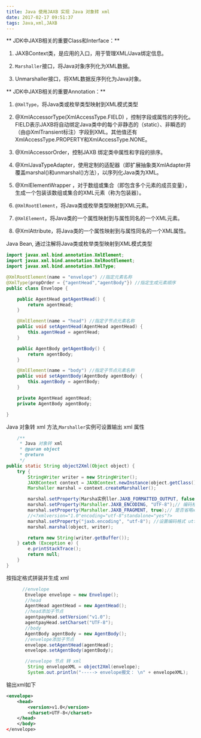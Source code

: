 ```yaml
---
title: Java 使用JAXB 实现 Java 对象转 xml
date: 2017-02-17 09:51:37
tags: Java,xml,JAXB
---
```

** JDK中JAXB相关的重要Class和Interface：**

1. JAXBContext类，是应用的入口，用于管理XML/Java绑定信息。

2. `Marshaller`接口，将Java对象序列化为XML数据。

3. Unmarshaller接口，将XML数据反序列化为Java对象。

** JDK中JAXB相关的重要Annotation：**

1. `@XmlType`，将Java类或枚举类型映射到XML模式类型

<!-- more -->
2. @XmlAccessorType(XmlAccessType.FIELD) ，控制字段或属性的序列化。FIELD表示JAXB将自动绑定Java类中的每个非静态的（static）、非瞬态的（由@XmlTransient标注）字段到XML。其他值还有XmlAccessType.PROPERTY和XmlAccessType.NONE。

3. @XmlAccessorOrder，控制JAXB 绑定类中属性和字段的排序。

4. @XmlJavaTypeAdapter，使用定制的适配器（即扩展抽象类XmlAdapter并覆盖marshal()和unmarshal()方法），以序列化Java类为XML。

5. @XmlElementWrapper ，对于数组或集合（即包含多个元素的成员变量），生成一个包装该数组或集合的XML元素（称为包装器）。

6. `@XmlRootElement`，将Java类或枚举类型映射到XML元素。

7. `@XmlElement`，将Java类的一个属性映射到与属性同名的一个XML元素。

8. @XmlAttribute，将Java类的一个属性映射到与属性同名的一个XML属性。


Java Bean, 通过注解将Java类或枚举类型映射到XML模式类型
```java
import javax.xml.bind.annotation.XmlElement;
import javax.xml.bind.annotation.XmlRootElement;
import javax.xml.bind.annotation.XmlType;

@XmlRootElement(name = "envelope") //指定元素名称
@XmlType(propOrder = {"agentHead","agentBody"}) //指定生成元素顺序
public class Envelope {

    public AgentHead getAgentHead() {
        return agentHead;
    }

    @XmlElement(name = "head") //指定子节点元素名称
    public void setAgentHead(AgentHead agentHead) {
        this.agentHead = agentHead;
    }

    public AgentBody getAgentBody() {
        return agentBody;
    }

    @XmlElement(name = "body") //指定子节点元素名称
    public void setAgentBody(AgentBody agentBody) {
        this.agentBody = agentBody;
    }

    private AgentHead agentHead;
    private AgentBody agentBody;

}
```

Java 对象转 xml 方法,`Marshaller`实例可设置输出 xml 属性
```java
    /**
     * Java 对象转 xml
     * @param object
     * @return
     */
public static String object2Xml(Object object) {
    try {
        StringWriter writer = new StringWriter();
        JAXBContext context = JAXBContext.newInstance(object.getClass());
        Marshaller marshal = context.createMarshaller();

        marshal.setProperty(Marsha实例ller.JAXB_FORMATTED_OUTPUT, false); // 是否格式化输出(即按标签自动换行，false是一行的xml)
        marshal.setProperty(Marshaller.JAXB_ENCODING, "UTF-8");// 编码格式,默认为utf-8
        marshal.setProperty(Marshaller.JAXB_FRAGMENT, true);// 是否省略xml头信息
        //<?xmlversion="1.0"encoding="utf-8"standalone="yes"?>
        marshal.setProperty("jaxb.encoding", "utf-8"); //设置编码格式 utf-8
        marshal.marshal(object, writer);

        return new String(writer.getBuffer());
    } catch (Exception e) {
        e.printStackTrace();
        return null;
    }
}
```
按指定格式拼装并生成 xml
```java
      //envelope
       Envelope envelope = new Envelope();
       //head
       AgentHead agentHead = new AgentHead();
       //head添加子节点
       agentpayHead.setVersion("v1.0");
       agentpayHead.setCharset("UTF-8");
       //body
       AgentBody agentBody = new AgentBody();
       //envelope添加子节点
       envelope.setAgentHead(agentHead);
       envelope.setAgentBody(agentBody);

       //envelope 节点 转 xml
        String envelopeXML = object2Xml(envelope);
        System.out.println("-----> envelope报文： \n" + envelopeXML);
```

输出xml如下
```xml
<envelope>
    <head>
        <version>v1.0</version>
        <charset>UTF-8</charset>
    </head>
    </body>
</envelope>
```
